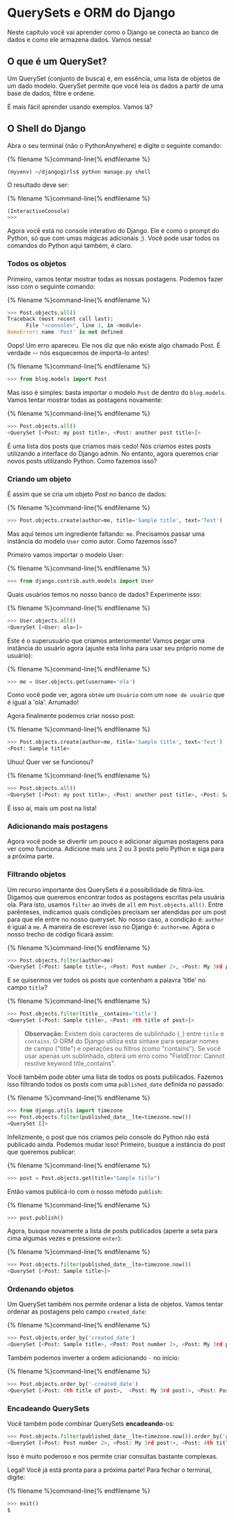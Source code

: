 # QuerySets e ORM do Django

Neste capítulo você vai aprender como o Django se conecta ao banco de dados e como ele armazena dados. Vamos nessa!

## O que é um QuerySet?

Um QuerySet (conjunto de busca) é, em essência, uma lista de objetos de um dado modelo. QuerySet permite que você leia os dados a partir de uma base de dados, filtre e ordene.

É mais fácil aprender usando exemplos. Vamos lá?

## O Shell do Django

Abra o seu terminal (não o PythonAnywhere) e digite o seguinte comando:

{% filename %}command-line{% endfilename %}

    (myvenv) ~/djangogirls$ python manage.py shell
    

O resultado deve ser:

{% filename %}command-line{% endfilename %}

```python
(InteractiveConsole)
>>>
```

Agora você está no console interativo do Django. Ele é como o prompt do Python, só que com umas mágicas adicionais ;). Você pode usar todos os comandos do Python aqui também, é claro.

### Todos os objetos

Primeiro, vamos tentar mostrar todas as nossas postagens. Podemos fazer isso com o seguinte comando:

{% filename %}command-line{% endfilename %}

```python
>>> Post.objects.all()
Traceback (most recent call last):
      File "<console>", line 1, in <module>
NameError: name 'Post' is not defined
```

Oops! Um erro apareceu. Ele nos diz que não existe algo chamado Post. É verdade -- nós esquecemos de importá-lo antes!

{% filename %}command-line{% endfilename %}

```python
>>> from blog.models import Post
```

Mas isso é simples: basta importar o modelo `Post` de dentro do `blog.models`. Vamos tentar mostrar todas as postagens novamente:

{% filename %}command-line{% endfilename %}

```python
>>> Post.objects.all()
<QuerySet [<Post: my post title>, <Post: another post title>]>
```

É uma lista dos posts que criamos mais cedo! Nós criamos estes posts utilizando a interface do Django admin. No entanto, agora queremos criar novos posts utilizando Python. Como fazemos isso?

### Criando um objeto

É assim que se cria um objeto Post no banco de dados:

{% filename %}command-line{% endfilename %}

```python
>>> Post.objects.create(author=me, title='Sample title', text='Test')
```

Mas aqui temos um ingrediente faltando: `me`. Precisamos passar uma instância do modelo `User` como autor. Como fazemos isso?

Primeiro vamos importar o modelo User:

{% filename %}command-line{% endfilename %}

```python
>>> from django.contrib.auth.models import User
```

Quais usuários temos no nosso banco de dados? Experimente isso:

{% filename %}command-line{% endfilename %}

```python
>>> User.objects.all()
<QuerySet [<User: ola>]>
```

Este é o superusuário que criamos anteriormente! Vamos pegar uma instância do usuário agora (ajuste esta linha para usar seu próprio nome de usuário):

{% filename %}command-line{% endfilename %}

```python
>>> me = User.objects.get(username='ola')
```

Como você pode ver, agora `obtém` um `Usuário` com um `nome de usuário` que é igual a 'ola'. Arrumado!

Agora finalmente podemos criar nosso post:

{% filename %}command-line{% endfilename %}

```python
>>> Post.objects.create(author=me, title='Sample title', text='Test')
<Post: Sample title>
```

Uhuu! Quer ver se funcionou?

{% filename %}command-line{% endfilename %}

```python
>>> Post.objects.all()
<QuerySet [<Post: my post title>, <Post: another post title>, <Post: Sample title>]>
```

É isso aí, mais um post na lista!

### Adicionando mais postagens

Agora você pode se divertir um pouco e adicionar algumas postagens para ver como funciona. Adicione mais uns 2 ou 3 posts pelo Python e siga para a próxima parte.

### Filtrando objetos

Um recurso importante dos QuerySets é a possibilidade de filtrá-los. Digamos que queremos encontrar todos as postagens escritas pela usuária ola. Para isto, usamos `filter` ao invés de `all` em `Post.objects.all()`. Entre parênteses, indicamos quais condições precisam ser atendidas por um post para que ele entre no nosso queryset. No nosso caso, a condição é: `author` é igual a `me`. A maneira de escrever isso no Django é: `author=me`. Agora o nosso trecho de código ficará assim:

{% filename %}command-line{% endfilename %}

```python
>>> Post.objects.filter(author=me)
<QuerySet [<Post: Sample title>, <Post: Post number 2>, <Post: My 3rd post!>, <Post: 4th title of post>]>
```

E se quisermos ver todos os posts que contenham a palavra 'title' no campo `title`?

{% filename %}command-line{% endfilename %}

```python
>>> Post.objects.filter(title__contains='title')
<QuerySet [<Post: Sample title>, <Post: 4th title of post>]>
```

> **Observação:** Existem dois caracteres de sublinhado (`_`) entre `title` e `contains`. O ORM do Django utiliza esta sintaxe para separar nomes de campo ("title") e operações ou filtros (como "contains"). Se você usar apenas um sublinhado, obterá um erro como "FieldError: Cannot resolve keyword title_contains".

Você também pode obter uma lista de todos os posts publicados. Fazemos isso filtrando todos os posts com uma `published_date` definida no passado:

{% filename %}command-line{% endfilename %}

```python
>>> from django.utils import timezone
>>> Post.objects.filter(published_date__lte=timezone.now())
<QuerySet []>
```

Infelizmente, o post que nós criamos pelo console do Python não está publicado ainda. Podemos mudar isso! Primeiro, busque a instância do post que queremos publicar:

{% filename %}command-line{% endfilename %}

```python
>>> post = Post.objects.get(title="Sample title")
```

Então vamos publicá-lo com o nosso método `publish`:

{% filename %}command-line{% endfilename %}

```python
>>> post.publish()
```

Agora, busque novamente a lista de posts publicados (aperte a seta para cima algumas vezes e pressione `enter`):

{% filename %}command-line{% endfilename %}

```python
>>> Post.objects.filter(published_date__lte=timezone.now())
<QuerySet [<Post: Sample title>]>
```

### Ordenando objetos

Um QuerySet também nos permite ordenar a lista de objetos. Vamos tentar ordenar as postagens pelo campo `created_date`:

{% filename %}command-line{% endfilename %}

```python
>>> Post.objects.order_by('created_date')
<QuerySet [<Post: Sample title>, <Post: Post number 2>, <Post: My 3rd post!>, <Post: 4th title of post>]>
```

Também podemos inverter a ordem adicionando `-` no início:

{% filename %}command-line{% endfilename %}

```python
>>> Post.objects.order_by('-created_date')
<QuerySet [<Post: 4th title of post>,  <Post: My 3rd post!>, <Post: Post number 2>, <Post: Sample title>]>
```

### Encadeando QuerySets

Você também pode combinar QuerySets **encadeando**-os:

```python
>>> Post.objects.filter(published_date__lte=timezone.now()).order_by('published_date')
<QuerySet [<Post: Post number 2>, <Post: My 3rd post!>, <Post: 4th title of post>, <Post: Sample title>]>
```

Isso é muito poderoso e nos permite criar consultas bastante complexas.

Legal! Você já está pronta para a próxima parte! Para fechar o terminal, digite:

{% filename %}command-line{% endfilename %}

```python
>>> exit()
$
```